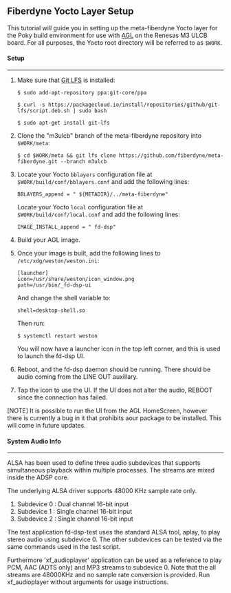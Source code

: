## Fiberdyne Yocto Layer Setup
This tutorial will guide you in setting up the meta-fiberdyne Yocto layer for the Poky 
build environment for use with [AGL](https://www.automotivelinux.org/) on the Renesas M3 ULCB board.
For all purposes, the Yocto root directory will be referred to as ``$WORK``.

#### Setup
------
1. Make sure that [Git LFS](https://git-lfs.github.com/) is installed:

   ```
   $ sudo add-apt-repository ppa:git-core/ppa
   ```
   ```
   $ curl -s https://packagecloud.io/install/repositories/github/git-lfs/script.deb.sh | sudo bash
   ```
   ```
   $ sudo apt-get install git-lfs
   ```
   
2. Clone the "m3ulcb" branch of the meta-fiberdyne repository into `$WORK/meta`:
   ```
   $ cd $WORK/meta && git lfs clone https://github.com/fiberdyne/meta-fiberdyne.git --branch m3ulcb
   ```
3. Locate your Yocto `bblayers` configuration file at `$WORK/build/conf/bblayers.conf` and add the following lines:
   ```
   BBLAYERS_append = " ${METADIR}/../meta-fiberdyne"
   ```
   Locate your Yocto `local` configuration file at `$WORK/build/conf/local.conf` and add the following lines:
   ```
   IMAGE_INSTALL_append = " fd-dsp"
   ```
4. Build your AGL image.
5. Once your image is built, add the following lines to `/etc/xdg/weston/weston.ini`:
   ```
   [launcher]
   icon=/usr/share/weston/icon_window.png
   path=/usr/bin/_fd-dsp-ui
   ```
   And change the shell variable to:
   ```
   shell=desktop-shell.so
   ```
   Then run:
   ```
   $ systemctl restart weston
   ```

   You will now have a launcher icon in the top left corner, and this is used to launch the fd-dsp UI.

6. Reboot, and the fd-dsp daemon should be running. There should be audio coming from the LINE OUT auxillary.

7. Tap the icon to use the UI. If the UI does not alter the audio, REBOOT since the connection has failed.

[NOTE]
  It is possible to run the UI from the AGL HomeScreen, however there is currently a bug in it that prohibits
  aour package to be installed.  This will come in future updates.

#### System Audio Info
-------------------------------------------------------------------------------------------
ALSA has been used to define three audio subdevices that supports simultaneous playback 
within multiple processes. 
The streams are mixed inside the ADSP core. 

The underlying ALSA driver supports 48000 KHz sample rate only.

1. Subdevice 0 :     Dual channel 16-bit input
2. Subdevice 1 :     Single channel 16-bit input
3. Subdevice 2 :     Single channel 16-bit input 

The test application fd-dsp-test uses the standard ALSA tool, aplay, to play stereo
audio using subdevice 0. 
The other subdevices can be tested via the same commands used in the test script. 


Furthermore 'xf_audioplayer' application can be used as a reference to play PCM, AAC (ADTS only) and MP3 streams to subdevice 0.
Note that the all streams are 48000KHz and no sample rate conversion is provided.
Run xf_audioplayer without arguments for usage instructions.
